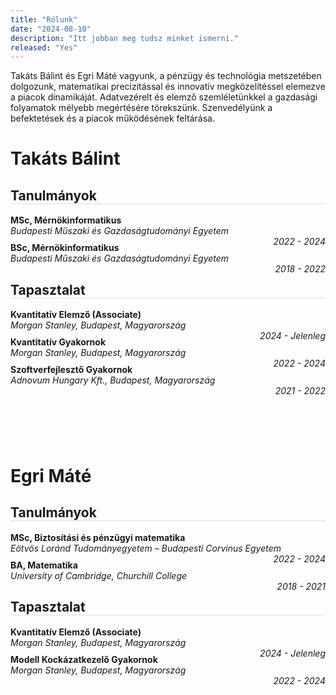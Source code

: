 ```yaml
---
title: "Rólunk"
date: "2024-08-10"
description: "Itt jobban meg tudsz minket ismerni."
released: "Yes"
---
```

<!DOCTYPE html>
<html lang="en">
<head>
    <meta charset="UTF-8">
    <meta name="viewport" content="width=device-width, initial-scale=1.0">
    <title>Resume of Bálint Takáts</title>
    <style>
        h2 {
            border-bottom: 1px solid #ddd;
            text-align: left;
        }
        h3 {
            margin-top: 15px;
            margin-bottom: 5px;
            text-align: left;
        }
        .section {
            margin-bottom: 20px;
        }
        ul {
            list-style: none;
            padding: 0;
        }
        li {
            margin-bottom: 10px;
        }
        .experience, .education {
            margin-top: 10px;
        }
        .job-title, .degree-title {
            font-weight: bold;
            text-align: left;
        }
        .location {
            font-style: italic;
            text-align: left;
        }
        .period {
            float: right;
            font-style: italic;
        }
        .spacing {
          margin:8rem;
        }
    </style>
</head>
Takáts Bálint és Egri Máté vagyunk, a pénzügy és technológia metszetében dolgozunk, matematikai precizitással és innovatív megközelítéssel elemezve a piacok dinamikáját. Adatvezérelt és elemző szemléletünkkel a gazdasági folyamatok mélyebb megértésére törekszünk. Szenvedélyünk a befektetések és a piacok működésének feltárása.
<body>
    <div class="container">
        <div class="contact-info">
            <h1>Takáts Bálint</h1>
        </div>
        <div class="section education">
            <h2>Tanulmányok</h2>
            <ul>
                <li>
                    <div class="degree-title">MSc, Mérnökinformatikus</div>
                    <div class="location">Budapesti Műszaki és Gazdaságtudományi Egyetem</div>
                    <span class="period">2022 - 2024</span>
                    <!-- <div class="details">Átlag: 4.73/5</div> -->
                </li>
                <li>
                    <div class="degree-title">BSc, Mérnökinformatikus</div>
                    <div class="location">Budapesti Műszaki és Gazdaságtudományi Egyetem</div>
                    <span class="period">2018 - 2022</span>
                    <!-- <div class="details">Átlag: 4.91/5</div> -->
                </li>
            </ul>
        </div>
        <div class="section experience">
            <h2>Tapasztalat</h2>
            <ul>
                <li>
                    <div class="job-title">Kvantitatív Elemző (Associate)</div>
                    <div class="location">Morgan Stanley, Budapest, Magyarország</div>
                    <span class="period">2024 - Jelenleg</span>
                </li>
                <li>
                    <div class="job-title">Kvantitatív Gyakornok</div>
                    <div class="location">Morgan Stanley, Budapest, Magyarország</div>
                    <span class="period">2022 - 2024</span>
                </li>
                <li>
                    <div class="job-title">Szoftverfejlesztő Gyakornok</div>
                    <div class="location">Adnovum Hungary Kft., Budapest, Magyarország</div>
                    <span class="period">2021 - 2022</span>
                </li>
            </ul>
        </div>
    </div>
    <div   class="spacing">    </div>
    <h1>Egri Máté</h1>
<div class="section education">
    <h2>Tanulmányok</h2>
    <ul>
        <li>
            <div class="degree-title">MSc, Biztosítási és pénzügyi matematika</div>
            <div class="location">Eötvös Loránd Tudományegyetem – Budapesti Corvinus Egyetem</div>
            <span class="period">2022 - 2024</span>
        </li>
        <li>
            <div class="degree-title">BA, Matematika</div>
            <div class="location">University of Cambridge, Churchill College</div>
            <span class="period">2018 - 2021</span>
        </li>
    </ul>
</div>
<div class="section experience">
    <h2>Tapasztalat</h2>
    <ul>
        <li>
            <div class="job-title">Kvantitatív Elemző (Associate)</div>
            <div class="location">Morgan Stanley, Budapest, Magyarország</div>
            <span class="period">2024 - Jelenleg</span>
        </li>
        <li>
            <div class="job-title">Modell Kockázatkezelő Gyakornok</div>
            <div class="location">Morgan Stanley, Budapest, Magyarország</div>
            <span class="period">2022 - 2024</span>
        </li>
    </ul>
</div>

</body>
</html>